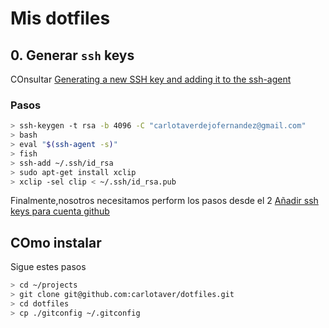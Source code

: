 # Mis dotfiles

## 0. Generar `ssh` keys

COnsultar [Generating a new SSH key and adding it to the ssh-agent](https://help.github.com/articles/generating-a-new-ssh-key-and-adding-it-to-the-ssh-agent)

### Pasos

```sh
> ssh-keygen -t rsa -b 4096 -C "carlotaverdejofernandez@gmail.com"
> bash
> eval "$(ssh-agent -s)"
> fish
> ssh-add ~/.ssh/id_rsa
> sudo apt-get install xclip
> xclip -sel clip < ~/.ssh/id_rsa.pub
```

Finalmente,nosotros necesitamos perform los pasos desde el 2 [Añadir ssh keys para cuenta github](https://help.github.com/articles/adding-a-new-ssh-key-to-your-github-account)

## COmo instalar

Sigue estes pasos

```sh
> cd ~/projects
> git clone git@github.com:carlotaver/dotfiles.git
> cd dotfiles
> cp ./gitconfig ~/.gitconfig
```
